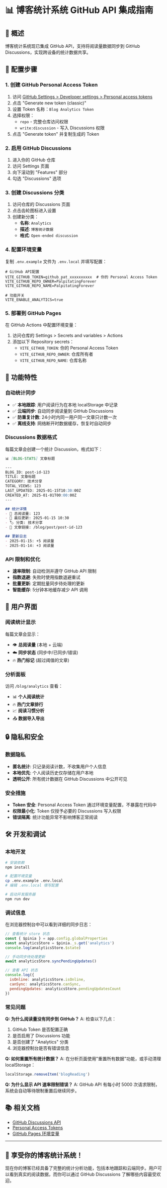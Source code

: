 # 📊 博客统计系统 GitHub API 集成指南

## 🎯 概述

博客统计系统现已集成 GitHub API，支持将阅读量数据同步到 GitHub Discussions，实现跨设备的统计数据共享。

## 🔧 配置步骤

### 1. 创建 GitHub Personal Access Token

1. 访问 [GitHub Settings > Developer settings > Personal access tokens](https://github.com/settings/tokens)
2. 点击 "Generate new token (classic)"
3. 设置 Token 名称：`Blog Analytics Token`
4. 选择权限：
   - `repo` - 完整仓库访问权限
   - `write:discussion` - 写入 Discussions 权限
5. 点击 "Generate token" 并复制生成的 Token

### 2. 启用 GitHub Discussions

1. 进入你的 GitHub 仓库
2. 访问 Settings 页面
3. 向下滚动到 "Features" 部分
4. 勾选 "Discussions" 选项

### 3. 创建 Discussions 分类

1. 访问仓库的 Discussions 页面
2. 点击齿轮图标进入设置
3. 创建新分类：
   - **名称**: `Analytics`
   - **描述**: `博客统计数据`
   - **格式**: `Open-ended discussion`

### 4. 配置环境变量

复制 `.env.example` 文件为 `.env.local` 并填写配置：

```env
# GitHub API配置
VITE_GITHUB_TOKEN=github_pat_xxxxxxxxxx  # 你的 Personal Access Token
VITE_GITHUB_REPO_OWNER=PalpitatingForever
VITE_GITHUB_REPO_NAME=PalpitatingForever

# 功能开关
VITE_ENABLE_ANALYTICS=true
```

### 5. 部署到 GitHub Pages

在 GitHub Actions 中配置环境变量：

1. 访问仓库的 Settings > Secrets and variables > Actions
2. 添加以下 Repository secrets：
   - `VITE_GITHUB_TOKEN`: 你的 Personal Access Token
   - `VITE_GITHUB_REPO_OWNER`: 仓库所有者
   - `VITE_GITHUB_REPO_NAME`: 仓库名称

## 🚀 功能特性

### 自动统计同步

- ✅ **本地跟踪**: 用户阅读行为在本地 localStorage 中记录
- ✅ **云端同步**: 自动同步阅读量到 GitHub Discussions
- ✅ **防重复计数**: 24小时内同一用户同一文章只计数一次
- ✅ **离线支持**: 网络断开时数据缓存，恢复时自动同步

### Discussions 数据格式

每篇文章会创建一个统计 Discussion，格式如下：

```markdown
📊 [BLOG-STATS] 文章标题

---
BLOG_ID: post-id-123
TITLE: 文章标题
CATEGORY: 技术分享
TOTAL_VIEWS: 123
LAST_UPDATED: 2025-01-15T10:30:00Z
CREATED_AT: 2025-01-01T00:00:00Z
---

## 统计详情
- 📖 总阅读量: 123
- 📅 最后更新: 2025-01-15 10:30
- 🏷️ 分类: 技术分享
- 🔗 文章链接: /blog/post/post-id-123

## 更新日志
- 2025-01-15: +5 阅读量
- 2025-01-14: +3 阅读量
```

### API 限制和优化

- **速率限制**: 自动检测并遵守 GitHub API 限制
- **指数退避**: 失败时使用指数退避重试
- **批量更新**: 定期批量同步待处理的更新
- **智能缓存**: 5分钟本地缓存减少 API 调用

## 📱 用户界面

### 阅读统计显示

每篇文章会显示：
- 👁️ **总阅读量** (本地 + 云端)
- ☁️ **同步状态** (同步中/已同步/错误)
- 🔥 **热门标记** (超过阈值的文章)

### 分析面板

访问 `/blog/analytics` 查看：
- 📊 **个人阅读统计**
- 🔥 **热门文章排行**
- 📈 **阅读习惯分析**
- 📤 **数据导入导出**

## 🔒 隐私和安全

### 数据隐私
- **匿名统计**: 只记录阅读计数，不收集用户个人信息
- **本地优先**: 个人阅读历史仅存储在用户本地
- **透明公开**: 所有统计数据在 GitHub Discussions 中公开可见

### 安全措施
- **Token 安全**: Personal Access Token 通过环境变量配置，不暴露在代码中
- **权限最小化**: Token 仅授予必要的 Discussions 写入权限
- **错误隔离**: 统计功能异常不影响博客正常阅读

## 🛠️ 开发和调试

### 本地开发

```bash
# 安装依赖
npm install

# 配置环境变量
cp .env.example .env.local
# 编辑 .env.local 填写配置

# 启动开发服务器
npm run dev
```

### 调试信息

在浏览器控制台中可以看到详细的同步日志：

```javascript
// 查看统计 store 状态
const { $pinia } = app.config.globalProperties
const analyticsStore = $pinia._s.get('analytics')
console.log(analyticsStore.$state)

// 手动同步待处理更新
await analyticsStore.syncPendingUpdates()

// 查看 API 状态
console.log({
  isOnline: analyticsStore.isOnline,
  canSync: analyticsStore.canSync,
  pendingUpdates: analyticsStore.pendingUpdatesCount
})
```

### 常见问题

**Q: 为什么阅读量没有同步到 GitHub？**
A: 检查以下几点：
1. GitHub Token 是否配置正确
2. 是否启用了 Discussions 功能
3. 是否创建了 "Analytics" 分类
4. 浏览器控制台是否有错误信息

**Q: 如何重置所有统计数据？**
A: 在分析页面使用"重置所有数据"功能，或手动清理 localStorage：
```javascript
localStorage.removeItem('blogReading')
```

**Q: 为什么显示 API 速率限制错误？**
A: GitHub API 有每小时 5000 次请求限制，系统会自动等待限制重置后继续同步。

## 📚 相关文档

- [GitHub Discussions API](https://docs.github.com/en/rest/discussions)
- [Personal Access Tokens](https://docs.github.com/en/authentication/keeping-your-account-and-data-secure/creating-a-personal-access-token)
- [GitHub Pages 环境变量](https://docs.github.com/en/actions/learn-github-actions/environment-variables)

---

## 🎉 享受你的博客统计系统！

现在你的博客已经具备了完整的统计分析功能，包括本地跟踪和云端同步。用户可以看到真实的阅读数据，而你可以通过 GitHub Discussions 了解哪些内容最受欢迎。